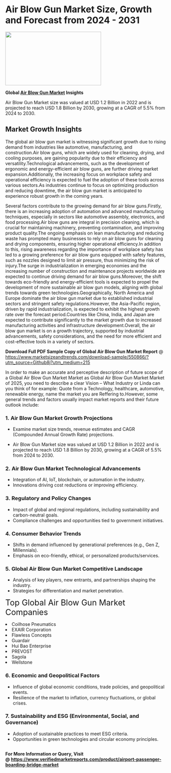 <H1>Air Blow Gun Market Size, Growth and Forecast from 2024 - 2031</H1><img class="aligncenter size-medium wp-image-584254" src="https://thirdeyenews.in/wp-content/uploads/2024/09/Global-Market-Research-300x168.jpeg" alt="" width="300" height="168" /><p><strong>Global&nbsp;<a href="https://www.marketsizeandtrends.com/download-sample/550866/?utm_source=Github8j?utm_medium=215">Air Blow Gun Market</a> Insights</strong></p><p>Air Blow Gun Market size was valued at USD 1.2 Billion in 2022 and is projected to reach USD 1.8 Billion by 2030, growing at a CAGR of 5.5% from 2024 to 2030.</p><p><h2>Market Growth Insights</h2> <p>The global air blow gun market is witnessing significant growth due to rising demand from industries like automotive, manufacturing, and construction.Air blow guns, which are widely used for cleaning, drying, and cooling purposes, are gaining popularity due to their efficiency and versatility.Technological advancements, such as the development of ergonomic and energy-efficient air blow guns, are further driving market expansion.Additionally, the increasing focus on workplace safety and operational efficiency is expected to fuel the adoption of these tools across various sectors.As industries continue to focus on optimizing production and reducing downtime, the air blow gun market is anticipated to experience robust growth in the coming years.</p> <p>Several factors contribute to the growing demand for air blow guns.Firstly, there is an increasing adoption of automation and advanced manufacturing techniques, especially in sectors like automotive assembly, electronics, and food processing.Air blow guns are integral in precision cleaning, which is crucial for maintaining machinery, preventing contamination, and improving product quality.The ongoing emphasis on lean manufacturing and reducing waste has prompted many businesses to rely on air blow guns for cleaning and drying components, ensuring higher operational efficiency.In addition to this, rising awareness regarding the importance of workplace safety has led to a growing preference for air blow guns equipped with safety features, such as nozzles designed to limit air pressure, thus minimizing the risk of injury.The surge in industrialization in emerging economies and the increasing number of construction and maintenance projects worldwide are expected to continue driving demand for air blow guns.Moreover, the shift towards eco-friendly and energy-efficient tools is expected to propel the development of more sustainable air blow gun models, aligning with global trends towards green technologies.Geographically, North America and Europe dominate the air blow gun market due to established industrial sectors and stringent safety regulations.However, the Asia-Pacific region, driven by rapid industrialization, is expected to exhibit the highest growth rate over the forecast period.Countries like China, India, and Japan are expected to contribute significantly to the market growth due to increased manufacturing activities and infrastructure development.Overall, the air blow gun market is on a growth trajectory, supported by industrial advancements, safety considerations, and the need for more efficient and cost-effective tools in a variety of sectors.</p> <p><span class=""><strong>Download Full PDF Sample Copy of Global Air Blow Gun Market Report</strong> @ <a href="https://www.marketsizeandtrends.com/download-sample/550866/?utm_source=Github8j?utm_medium=215" target="_blank">https://www.marketsizeandtrends.com/download-sample/550866/?utm_source=Github8j?utm_medium=215</a></span></p><p>In order to make an accurate and perceptive description of future scope of a Global&nbsp;Air Blow Gun Market Market as Global&nbsp;Air Blow Gun Market Market of 2025, you need to describe a clear Vision &ndash; What Industry or Linda can you think of for example: Quote from a Technology, healthcare, automotive, renewable energy, name the market you are Reffering to.However, some general trends and factors usually impact market reports and their future outlook include:</p><h3>1.&nbsp;<strong>Air Blow Gun Market Growth Projections</strong></h3><ul><li>Examine market size trends, revenue estimates and CAGR (Compounded Annual Growth Rate) projections.</li><li><p>Air Blow Gun Market size was valued at USD 1.2 Billion in 2022 and is projected to reach USD 1.8 Billion by 2030, growing at a CAGR of 5.5% from 2024 to 2030.</p></li></ul><h3>2.&nbsp;<strong>Air Blow Gun Market Technological Advancements</strong></h3><ul><li>Integration of AI, IoT, blockchain, or automation in the industry.</li><li>Innovations driving cost reductions or improving efficiency.</li></ul><h3>3.&nbsp;<strong>Regulatory and Policy Changes</strong></h3><ul><li>Impact of global and regional regulations, including sustainability and carbon-neutral goals.</li><li>Compliance challenges and opportunities tied to government initiatives.</li></ul><h3>4.&nbsp;<strong>Consumer Behavior Trends</strong></h3><ul><li>Shifts in demand influenced by generational preferences (e.g., Gen Z, Millennials).</li><li>Emphasis on eco-friendly, ethical, or personalized products/services.</li></ul><h3>5.&nbsp;<strong>Global Air Blow Gun Market Competitive Landscape</strong></h3><ul><li>Analysis of key players, new entrants, and partnerships shaping the industry.</li><li>Strategies for differentiation and market penetration.</li></ul><p data-pm-slice="1 1 []"><span style="color: inherit; font-family: inherit; font-size: 25px;">Top Global Air Blow Gun Market Companies</span></p><div class="" data-test-id=""><p><li>Coilhose Pneumatics</li><li> EXAIR Corporation</li><li> Flawless Concepts</li><li> Guardair</li><li> Hui Bao Enterprise</li><li> PREVOST</li><li> Sagola</li><li> Wellstone</li></p></div><h3>6.&nbsp;<strong>Economic and Geopolitical Factors</strong></h3><ul><li>Influence of global economic conditions, trade policies, and geopolitical events.</li><li>Resilience of the market to inflation, currency fluctuations, or global crises.</li></ul><h3>7.&nbsp;<strong>Sustainability and ESG (Environmental, Social, and Governance)</strong></h3><ul><li>Adoption of sustainable practices to meet ESG criteria.</li><li>Opportunities in green technologies and circular economy principles.</li></ul><h2><strong style="font-size: 14px;">For More Information or Query, Visit @&nbsp;</strong><a style="background-color: #ffffff; font-size: 14px;" href="https://www.marketsizeandtrends.com/report/air-blow-gun-market/" target="_blank">https://www.verifiedmarketreports.com/product/airport-passenger-boarding-bridge-market</a></h2>